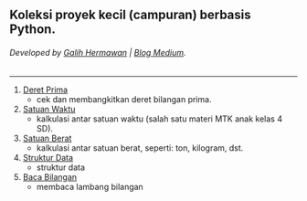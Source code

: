 ## Koleksi proyek kecil (campuran) berbasis Python.
###### Developed by [Galih Hermawan](https://galih.eu) | [Blog Medium](https://masgalih.medium.com).
---

1. [Deret Prima](https://github.com/galihboy/py-mini-projects/tree/main/Deret_Prima)
	- cek dan membangkitkan deret bilangan prima.
2. [Satuan Waktu](https://github.com/galihboy/py-mini-projects/tree/main/Satuan_Waktu)
	- kalkulasi antar satuan waktu (salah satu materi MTK anak kelas 4 SD).
3. [Satuan Berat](https://github.com/galihboy/py-mini-projects/tree/main/Satuan_Berat)
	- kalkulasi antar satuan berat, seperti: ton, kilogram, dst.
4. [Struktur Data](https://github.com/galihboy/py-mini-projects/tree/main/Struktur_Data)
	- struktur data
5. [Baca Bilangan](https://github.com/galihboy/py-mini-projects/tree/main/Baca_Bilangan)
	- membaca lambang bilangan